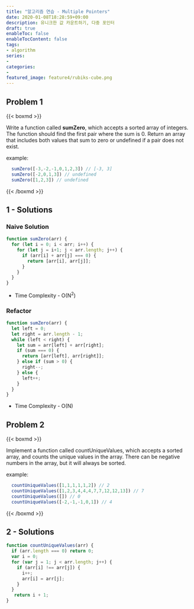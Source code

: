 ```yaml
---
title: "알고리즘 연습 - Multiple Pointers"
date: 2020-01-08T18:28:59+09:00
description: 유니크한 값 카운트하기, 다중 포인터
draft: true
enableToc: false
enableTocContent: false
tags:
- algorithm
series:
-
categories:
-
featured_image: feature4/rubiks-cube.png
---
```


## Problem 1

{{< boxmd >}}

Write a function called **sumZero**, which accepts a sorted array of integers. The function should find the first pair where the sum is 0. Return an array that includes both values that sum to zero or undefined if a pair does not exist.

example:

```javascript
  sumZero([-3,-2,-1,0,1,2,3]) // [-3, 3]
  sumZero([-2,0,1,3]) // undefined
  sumZero([1,2,3]) // undefined
```

{{< /boxmd >}}

## 1 - Solutions

### Naive Solution

```javascript
function sumZero(arr) {
  for (let i = 0; i < arr; i++) {
    for (let j = i+1; j < arr.length; j++) {
      if (arr[i] + arr[j] === 0) {
        return [arr[i], arr[j]];
      }
    }
  }
}
```

- Time Complexity - O(N<sup>2</sup>)

### Refactor

```javascript
function sumZero(arr) {
  let left = 0;
  let right = arr.length - 1;
  while (left < right) {
    let sum = arr[left] + arr[right];
    if (sum === 0) {
      return [arr[left], arr[right]];
    } else if (sum > 0) {
      right--;
    } else {
      left++;
    }
  }
}
```

- Time Complexity - O(N)

## Problem 2

{{< boxmd >}}

Implement a function called countUniqueValues, which accepts a sorted array, and counts the unique values in the array. There can be negative numbers in the array, but it will always be sorted.

example:

```javascript
  countUniqueValues([1,1,1,1,1,2]) // 2
  countUniqueValues([1,2,3,4,4,4,7,7,12,12,13]) // 7
  countUniqueValues([]) // 0
  countUniqueValues([-2,-1,-1,0,1]) // 4
```

{{< /boxmd >}}

## 2 - Solutions

```javascript
function countUniqueValues(arr) {
  if (arr.length === 0) return 0;
  var i = 0;
  for (var j = 1; j < arr.length; j++) {
    if (arr[i] !== arr[j]) {
      i++;
      arr[i] = arr[j];
    }
  }
   return i + 1;
}
```